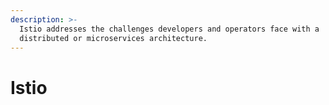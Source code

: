 ```yaml
---
description: >-
  Istio addresses the challenges developers and operators face with a
  distributed or microservices architecture.
---
```


# Istio
